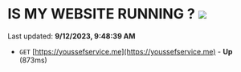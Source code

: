 # IS MY WEBSITE RUNNING ? [![](https://img.shields.io/static/v1?label=Sponsor&message=%E2%9D%A4&logo=GitHub&color=%23fe8e86)](https://github.com/sponsors/<username>)

Last updated: **9/12/2023, 9:48:39 AM**

- `GET` [https://youssefservice.me](https://youssefservice.me) - **Up** (873ms)
